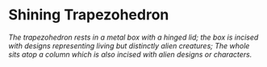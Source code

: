 # Shining Trapezohedron

*The trapezohedron rests in a metal box with a hinged lid; the box is incised with designs representing living but distinctly alien creatures; The whole sits atop a column which is also incised with alien designs or characters.*